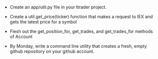 * Create an app/util.py file in your ttrader project.

* Create a util.get_price(ticker) function that makes a request to IEX and gets the latest price for a symbol

* Flesh out the get_position_for, get_trades, and get_trades_for methods of Account

* By Monday, write a command line utility that creates a fresh, empty github repository on your github account.
